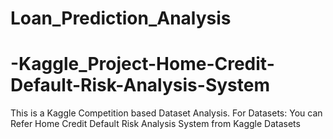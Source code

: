 # Loan_Prediction_Analysis
# -Kaggle_Project-Home-Credit-Default-Risk-Analysis-System

This is a Kaggle Competition based Dataset Analysis. For Datasets: You can Refer Home Credit Default Risk Analysis System from Kaggle Datasets
